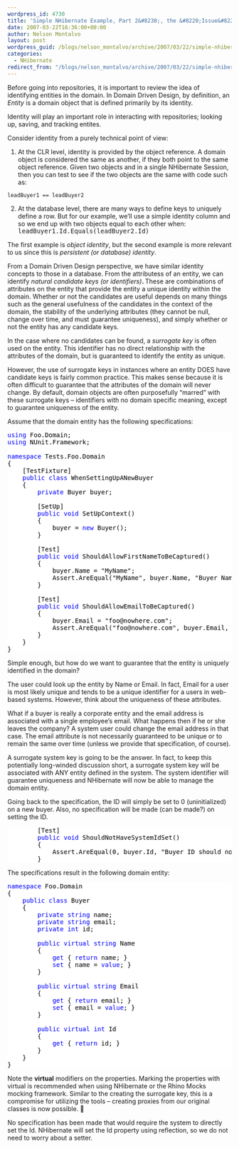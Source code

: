 ```yaml
---
wordpress_id: 4730
title: 'Simple NHibernate Example, Part 2&#8230;, the &#8220;Issue&#8221; of Identity'
date: 2007-03-22T16:36:00+00:00
author: Nelson Montalvo
layout: post
wordpress_guid: /blogs/nelson_montalvo/archive/2007/03/22/simple-nhibernate-example-part-2-the-issue-of-identity.aspx
categories:
  - NHibernate
redirect_from: "/blogs/nelson_montalvo/archive/2007/03/22/simple-nhibernate-example-part-2-the-issue-of-identity.aspx/"
---
```

Before going into repositories, it is important to review the idea of identifying entities in the domain. In Domain Driven Design, by definition, an <span style="font-style: italic">Entity </span>is a domain object that is defined primarily by its identity.

Identity will play an important role in interacting with repositories; looking up, saving, and tracking entites.

Consider identity from a purely technical point of view:

  1. At the CLR level, identity is provided by the object reference. A domain object is considered the same as another, if they both point to the same object reference. 
    Given two objects and in a single NHibernate Session, then you can test to see if the two objects are the same with code such as:
    
    leadBuyer1 == leadBuyer2

  2. At the database level, there are many ways to define keys to uniquely define a row. But for our example, we&#8217;ll use a simple identity column and so we end up with two objects equal to each other when: <pre style="margin: 0px">leadBuyer1.Id.Equals(leadBuyer2.Id)<span style="font-family: georgia,serif"></span></pre>

The first example is <span style="font-style: italic">object identity</span>, but the second example is more relevant to us since this is <span style="font-style: italic">persistent (or database) </span><span style="font-style: italic">identity</span>.

From a Domain Driven Design perspective, we have similar identity concepts to those in a database. From the attributess of an entity, we can identify <span style="font-style: italic">natural candidate keys</span> <span style="font-weight: bold"></span><span style="font-style: italic">(or identifiers)</span><span style="font-weight: bold">. </span>These are combinations of attributes on the entity that provide the entity a unique identity within the domain. Whether or not the candidates are useful depends on many things such as the general usefulness of the candidates in the context of the domain, the stability of the underlying attributes (they cannot be null, change over time, and must guarantee uniqueness), and simply whether or not the entity has any candidate keys.

In the case where no candidates can be found, a <span style="font-style: italic">surrogate key</span> is often used on the entity. This identifier has no direct relationship with the attributes of the domain, but is guaranteed to identify the entity as unique.

However, the use of surrogate keys in instances where an entity DOES have candidate keys is fairly common practice. This makes sense because it is often difficult to guarantee that the attributes of the domain will never change. By default, domain objects are often purposefully &#8220;marred&#8221; with these surrogate keys &#8211; identifiers with no domain specific meaning, except to guarantee uniqueness of the entity.

Assume that the domain entity has the following specifications:

<div style="background: white none repeat scroll 0% 50%;color: black">
  <pre style="margin: 0px"><span style="color: blue">using</span> Foo.Domain;</pre>
  
  <pre style="margin: 0px"><span style="color: blue">using</span> NUnit.Framework;</pre>
  
  <pre style="margin: 0px"> </pre>
  
  <pre style="margin: 0px"><span style="color: blue">namespace</span> Tests.Foo.Domain</pre>
  
  <pre style="margin: 0px">{</pre>
  
  <pre style="margin: 0px">    [<span>TestFixture</span>]</pre>
  
  <pre style="margin: 0px">    <span style="color: blue">public</span> <span style="color: blue">class</span> <span>WhenSettingUpANewBuyer</span></pre>
  
  <pre style="margin: 0px">    {</pre>
  
  <pre style="margin: 0px">        <span style="color: blue">private</span> <span>Buyer</span> buyer;</pre>
  
  <pre style="margin: 0px"> </pre>
  
  <pre style="margin: 0px">        [<span>SetUp</span>]</pre>
  
  <pre style="margin: 0px">        <span style="color: blue">public</span> <span style="color: blue">void</span> SetUpContext()</pre>
  
  <pre style="margin: 0px">        {</pre>
  
  <pre style="margin: 0px">            buyer = <span style="color: blue">new</span> <span>Buyer</span>();</pre>
  
  <pre style="margin: 0px">        }</pre>
  
  <pre style="margin: 0px"> </pre>
  
  <pre style="margin: 0px">        [<span>Test</span>]</pre>
  
  <pre style="margin: 0px">        <span style="color: blue">public</span> <span style="color: blue">void</span> ShouldAllowFirstNameToBeCaptured()</pre>
  
  <pre style="margin: 0px">        {</pre>
  
  <pre style="margin: 0px">            buyer.Name = <span>"MyName"</span>;</pre>
  
  <pre style="margin: 0px">            <span>Assert</span>.AreEqual(<span>"MyName"</span>, buyer.Name, <span>"Buyer Name was not captured."</span>);</pre>
  
  <pre style="margin: 0px">        }</pre>
  
  <pre style="margin: 0px"> </pre>
  
  <pre style="margin: 0px">        [<span>Test</span>]</pre>
  
  <pre style="margin: 0px">        <span style="color: blue">public</span> <span style="color: blue">void</span> ShouldAllowEmailToBeCaptured()</pre>
  
  <pre style="margin: 0px">        {</pre>
  
  <pre style="margin: 0px">            buyer.Email = <span>"foo@nowhere.com"</span>;</pre>
  
  <pre style="margin: 0px">            <span>Assert</span>.AreEqual(<span>"foo@nowhere.com"</span>, buyer.Email, <span>"Buyer Email was not captured."</span>);</pre>
  
  <pre style="margin: 0px">        }</pre>
  
  <pre style="margin: 0px">    }</pre>
  
  <pre style="margin: 0px">}<br /></pre>
</div>

Simple enough, but how do we want to guarantee that the entity is uniquely identified in the domain?

The user could look up the entity by Name or Email. In fact, Email for a user is most likely unique and tends to be a unique identifier for a users in web-based systems. However, think about the uniqueness of these attributes.

What if a buyer is really a corporate entity and the email address is associated with a single employee&#8217;s email. What happens then if he or she leaves the company? A system user could change the email address in that case. The email attribute is not necessarily guaranteed to be unique or to remain the same over time (unless we provide that specification, of course).

A surrogate system key is going to be the answer. In fact, to keep this potentially long-winded discussion short, a surrogate system key will be associated with ANY entity defined in the system. The system identifier will guarantee uniqueness and NHibernate will now be able to manage the domain entity.

Going back to the specification, the ID will simply be set to 0 (uninitialized) on a new buyer. Also, no specification will be made (can be made?) on setting the ID.

<div style="background: white none repeat scroll 0% 50%;color: black">
  <pre style="margin: 0px">        [<span>Test</span>]</pre>
  
  <pre style="margin: 0px">        <span style="color: blue">public</span> <span style="color: blue">void</span> ShouldNotHaveSystemIdSet()</pre>
  
  <pre style="margin: 0px">        {</pre>
  
  <pre style="margin: 0px">            <span>Assert</span>.AreEqual(0, buyer.Id, <span>"Buyer ID should not be set until saved to the repository."</span>);</pre>
  
  <pre style="margin: 0px">        }</pre>
</div>

The specifications result in the following domain entity:

<div style="background: white none repeat scroll 0% 50%;color: black">
  <pre style="margin: 0px"><span style="color: blue">namespace</span> Foo.Domain</pre>
  
  <pre style="margin: 0px">{</pre>
  
  <pre style="margin: 0px">    <span style="color: blue">public</span> <span style="color: blue">class</span> <span>Buyer</span></pre>
  
  <pre style="margin: 0px">    {</pre>
  
  <pre style="margin: 0px">        <span style="color: blue">private</span> <span style="color: blue">string</span> name;</pre>
  
  <pre style="margin: 0px">        <span style="color: blue">private</span> <span style="color: blue">string</span> email;</pre>
  
  <pre style="margin: 0px">        <span style="color: blue">private</span> <span style="color: blue">int</span> id;</pre>
  
  <pre style="margin: 0px"> </pre>
  
  <pre style="margin: 0px">        <span style="color: blue">public</span> <span style="color: blue">virtual</span> <span style="color: blue">string</span> Name</pre>
  
  <pre style="margin: 0px">        {</pre>
  
  <pre style="margin: 0px">            <span style="color: blue">get</span> { <span style="color: blue">return</span> name; }</pre>
  
  <pre style="margin: 0px">            <span style="color: blue">set</span> { name = <span style="color: blue">value</span>; }</pre>
  
  <pre style="margin: 0px">        }</pre>
  
  <pre style="margin: 0px"> </pre>
  
  <pre style="margin: 0px">        <span style="color: blue">public</span> <span style="color: blue">virtual</span> <span style="color: blue">string</span> Email</pre>
  
  <pre style="margin: 0px">        {</pre>
  
  <pre style="margin: 0px">            <span style="color: blue">get</span> { <span style="color: blue">return</span> email; }</pre>
  
  <pre style="margin: 0px">            <span style="color: blue">set</span> { email = <span style="color: blue">value</span>; }</pre>
  
  <pre style="margin: 0px">        }</pre>
  
  <pre style="margin: 0px"> </pre>
  
  <pre style="margin: 0px">        <span style="color: blue">public</span> <span style="color: blue">virtual</span> <span style="color: blue">int</span> Id</pre>
  
  <pre style="margin: 0px">        {</pre>
  
  <pre style="margin: 0px">            <span style="color: blue">get</span> { <span style="color: blue">return</span> id; }</pre>
  
  <pre style="margin: 0px">        }</pre>
  
  <pre style="margin: 0px">    }</pre>
  
  <pre style="margin: 0px">}</pre>
</div>

Note the <span style="font-weight: bold">virtual</span> modifiers on the properties. Marking the properties with virtual is recommended when using NHibernate or the Rhino Mocks mocking framework. Similar to the creating the surrogate key, this is a compromise for utilizing the tools &#8211; creating proxies from our original classes is now possible. 🙂

No specification has been made that would require the system to directly set the Id. NHibernate will set the Id property using reflection, so we do not need to worry about a setter.